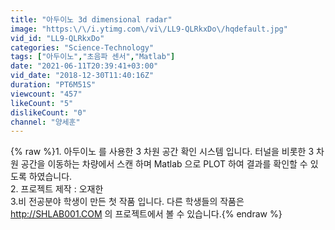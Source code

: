 ```yaml
---
title: "아두이노 3d dimensional radar"
image: "https:\/\/i.ytimg.com\/vi\/LL9-QLRkxDo\/hqdefault.jpg"
vid_id: "LL9-QLRkxDo"
categories: "Science-Technology"
tags: ["아두이노","초음파 센서","Matlab"]
date: "2021-06-11T20:39:41+03:00"
vid_date: "2018-12-30T11:40:16Z"
duration: "PT6M51S"
viewcount: "457"
likeCount: "5"
dislikeCount: "0"
channel: "양세훈"
---
```

{% raw %}1. 아두이노 를 사용한 3 차원 공간 확인 시스템 입니다. 터널을 비롯한 3 차원 공간을 이동하는 차량에서 스캔 하며 Matlab 으로 PLOT 하여 결과를 확인할 수 있도록 하였습니다.    <br />2. 프로젝트 제작 : 오재한<br />3.비 전공분야 학생이 만든 첫 작품 입니다. 다른 학생들의 작품은 <a rel="nofollow" target="blank" href="http://SHLAB001.COM">http://SHLAB001.COM</a> 의 프로젝트에서 볼 수 있습니다.{% endraw %}
